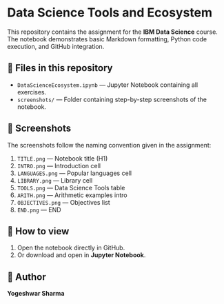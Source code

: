 # Data Science Tools and Ecosystem

This repository contains the  assignment for the **IBM Data Science** course.  
The notebook demonstrates basic Markdown formatting, Python code execution, and GitHub integration.

## 📂 Files in this repository
- `DataScienceEcosystem.ipynb` — Jupyter Notebook containing all exercises.
- `screenshots/` — Folder containing step-by-step screenshots of the notebook.

## 📸 Screenshots
The screenshots follow the naming convention given in the assignment:
1. `TITLE.png` — Notebook title (H1)  
2. `INTRO.png` — Introduction cell  
3. `LANGUAGES.png` — Popular languages cell  
4. `LIBRARY.png` — Library cell  
5. `TOOLS.png` — Data Science Tools table  
6. `ARITH.png` — Arithmetic examples intro  
7. `OBJECTIVES.png` — Objectives list  
8. `END.png` — END

## 🚀 How to view
1. Open the notebook directly in GitHub.
2. Or download and open in **Jupyter Notebook**.

## 👤 Author
**Yogeshwar Sharma**

